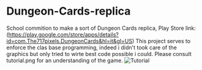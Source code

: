 # Dungeon-Cards-replica

School commition to make a sort of Dungeon Cards replica, Play Store link:(https://play.google.com/store/apps/details?id=com.The717pixels.DungeonCards&hl=it&gl=US)
This project serves to enforce the clas base programming, indeed i didn't took care of the graphics but only tried to wirte best code possible i could.
Please consult tutorial.png for an understanding of the game. ![Tutorial](https://user-images.githubusercontent.com/107933244/219875841-57b070e9-96c8-4dd1-806c-fbde0864c6a3.png)
